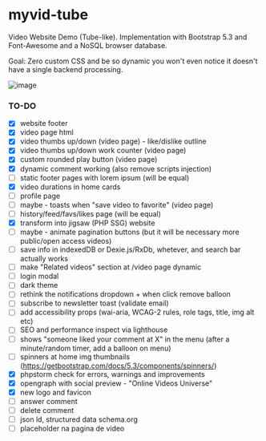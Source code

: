 # myvid-tube
Video Website Demo (Tube-like). Implementation with Bootstrap 5.3 and Font-Awesome and a NoSQL browser database.  

Goal: Zero custom CSS and be so dynamic you won't even notice it doesn't have a single backend processing. 

![image](https://github.com/user-attachments/assets/c59a8000-3244-43d6-833d-f3bc6067085e)

### TO-DO
- [x] website footer
- [x] video page html
- [x] video thumbs up/down (video page) - like/dislike outline
- [x] video thumbs up/down work counter (video page)
- [x] custom rounded play button (video page)
- [x] dynamic comment working (also remove scripts injection)
- [ ] static footer pages with lorem ipsum (will be equal)
- [x] video durations in home cards
- [ ] profile page
- [ ] maybe - toasts when "save video to favorite" (video page)
- [ ] history/feed/favs/likes page (will be equal)
- [x] transform into jigsaw (PHP SSG) website
- [ ] maybe - animate pagination buttons (but it will be necessary more public/open access videos)
- [ ] save info in indexedDB or Dexie.js/RxDb, whetever, and search bar actually works
- [ ] make "Related videos" section at /video page dynamic
- [ ] login modal
- [ ] dark theme
- [ ] rethink the notifications dropdown + when click remove balloon
- [ ] subscribe to newsletter toast (validate email)
- [ ] add accessibility props (wai-aria, WCAG-2 rules, role tags, title, img alt etc)
- [ ] SEO and performance inspect via lighthouse
- [ ] shows "someone liked your comment at X"  in the menu (after a minute/random timer, add a balloon on menu)
- [ ] spinners at home img thumbnails (https://getbootstrap.com/docs/5.3/components/spinners/)
- [x] phpstorm check for errors, warnings and improvements
- [x] opengraph with social preview - "Online Videos Universe"
- [x] new logo and favicon
- [ ] answer comment
- [ ] delete comment
- [ ] json ld, structured data schema.org
- [ ] placeholder na pagina de video